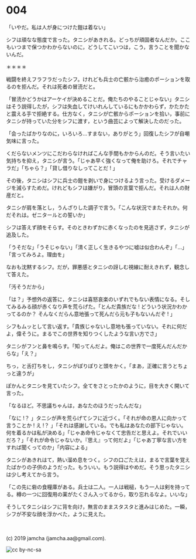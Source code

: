 

# 004

「いやだ。私は人が身につけた鎧は着ない」

シフは頑なな態度で言った。タニシがあきれる。どっちが頑固者なんだか。ここもいつまで保つかわからないのに，どうしてこいつは，こう，言うことを聞かないんだ。

＊＊＊＊

戦闘を終えフラフラだったシフ。けれども兵士の亡骸から治癒のポーションを取るのを拒んだ。それは死者の冒涜だと。

「冒涜かどうかはアーケイが決めることだ。俺たちのやることじゃない」タニシはそう説得したが，シフは失血してけいれんしているにもかかわらず，かたかたと震える手で拒絶する。仕方なく，タニシが亡骸からポーションを拾い，事前にタニシが持っていた分をシフに渡す，という曲芸によって解決したのだった。

「会ったばかりなのに，いろいろ…すまない，ありがとう」回復したシフが自嘲気味に言った。

くだらないメンツにこだわらなければこんな手間もかからんのだ。そう言いたい気持ちを抑え，タニシが言う。「じゃあ早く強くなって俺を助けろ。それでチャラだ」「ちゃら？」「貸し借りなしってことだ ! 」

その後，タニシはシフに兵士の鎧を剥いで身につけるよう言った。受けるダメージを減らすためだ。けれどもシフは嫌がり，冒頭の言葉で拒んだ。それは人の財産だと。

タニシが肩を落とし，うんざりした調子で言う。「こんな状況でまたそれか。何だそれは。ゼニタールとの誓いか」

シフは答えず顔をそらす。そのときわずかに赤くなったのを見逃さず，タニシが追及した。

「うそだな」「うそじゃない」「清く正しく生きるやつに嘘は似合わんぞ」「…」「言ってみろよ。理由を」

なおも沈黙するシフ。だが，罪悪感とタニシの訝しむ視線に耐えきれず，観念して答えた。

「汚そうだから」

「は？」予想外の返答に，タニシは喜怒哀楽のいずれでもない表情になる。そしてみるみる顔が赤くなり声を荒らげた。「とんだ貴族だな ! どういう状況かわかってるのか？ そんなくだらん意地張って死んだら元も子もないんだぞ ! 」

シフもムッとして言い返す。「貴族じゃないし意地も張っていない。それに何だよ，偉そうに。まるでこの世界を知りつくしたような言い方でさ」

タニシがフンと鼻を鳴らす。「知ってんだよ。俺はこの世界で一度死んだんだからな」「え？」

ちっ，と舌打ちをし，タニシがぽりぽりと頭をかく。「まあ，正確に言うとちょっと違うが」

ぽかんとタニシを見ていたシフ。全てをさとったかのように，目を大きく開いて言った。

「なるほど。不思議ちゃんは，あなたのほうだったんだな」

「なに !？ 」タニシが声を荒らげてシフに近づく。「それが命の恩人に向かって言うことか ! え !？ 」「それは感謝している。でも私はあなたの部下じゃない。何を着るかは私が決める」「じゃあ命令じゃなくて忠告だと思えよ。それでいいだろ？」「それが命令じゃないか。『思え』って何だよ」「じゃあ丁寧な言い方をすれば聞くってのか」「内容による」

タニシがあきれはて，熱い溜め息をつく。シフの口ごたえは，まるで言葉を覚えたばかりの子供のようだった。もういい。もう説得はやめだ。そう思ったタニシは少し考えてから言う。

「この先に砦の食糧庫がある。兵士は二人。一人は戦槌，もう一人は剣を持ってる。樽の一つに回復用の薬がたくさん入ってるから，取り忘れるなよ。いいな」

そうしてタニシはシフに背を向け，無言のままスタスタと進みはじめた。一瞬，シフが不安な顔を浮かべた，ように見えた。

<br>
<br>
(c) 2019 jamcha (jamcha.aa@gmail.com).

![cc by-nc-sa](https://i.creativecommons.org/l/by-nc-sa/4.0/88x31.png)

